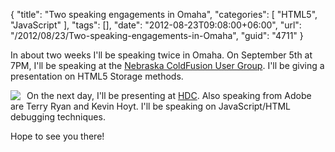 {
	"title": "Two speaking engagements in Omaha",
	"categories": [
		"HTML5",
		"JavaScript"
	],
	"tags": [],
	"date": "2012-08-23T09:08:00+06:00",
	"url": "/2012/08/23/Two-speaking-engagements-in-Omaha",
	"guid": "4711"
}

In about two weeks I'll be speaking twice in Omaha. On September 5th at 7PM, I'll be speaking at the <a href="http://www.necfug.com/">Nebraska ColdFusion User Group</a>. I'll be giving a presentation on HTML5 Storage methods.

<img src="http://www.raymondcamden.com/images/HDC12_small.png" style="float:left;margin-right: 10px" />

On the next day, I'll be presenting at <a href="http://www.heartlanddc.com/">HDC</a>. Also speaking from Adobe are Terry Ryan and Kevin Hoyt. I'll be speaking on JavaScript/HTML debugging techniques. 

Hope to see you there!

<br clear="all"/>
